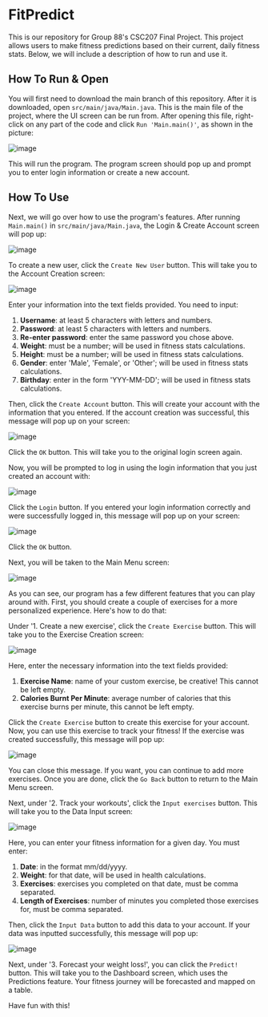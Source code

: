 # FitPredict
This is our repository for Group 88's CSC207 Final Project.
This project allows users to make fitness predictions based on their current, daily fitness stats.
Below, we will include a description of how to run and use it.

## How To Run & Open
You will first need to download the main branch of this repository. 
After it is downloaded, open `src/main/java/Main.java`.
This is the main file of the project, where the UI screen can be run from. 
After opening this file, right-click on any part of the code and click `Run 'Main.main()'`, as shown in the picture:

![image](images/1run_main.png)

This will run the program. The program screen should pop up and prompt you to enter login information or create a new account. 

## How To Use
Next, we will go over how to use the program's features. 
After running `Main.main()` in `src/main/java/Main.java`, the Login & Create Account screen will pop up:

![image](images/2first_login_screen.png)

To create a new user, click the `Create New User` button. This will take you to the Account Creation screen:

![image](images/3create_user_screen.png)

Enter your information into the text fields provided. You need to input:
1. **Username**: at least 5 characters with letters and numbers.
2. **Password**: at least 5 characters with letters and numbers.
3. **Re-enter password**: enter the same password you chose above.
4. **Weight**: must be a number; will be used in fitness stats calculations.
5. **Height**: must be a number; will be used in fitness stats calculations.
6. **Gender**: enter 'Male', 'Female', or 'Other'; will be used in fitness stats calculations.
7. **Birthday**: enter in the form 'YYY-MM-DD'; will be used in fitness stats calculations.

Then, click the `Create Account` button.
This will create your account with the information that you entered. 
If the account creation was successful, this message will pop up on your screen:

![image](images/4account_created_successfully.png)

Click the `OK` button.
This will take you to the original login screen again. 

Now, you will be prompted to log in using the login information that you just created an account with:

![image](images/5login_to_account_screen.png)

Click the `Login` button. 
If you entered your login information correctly and were successfully logged in, this message will pop up on your screen:

![image](images/6logged_in_successfully_screen.png)

Click the `OK` button. 

Next, you will be taken to the Main Menu screen:

![image](images/7main_menu_click_create_exercise.png)

As you can see, our program has a few different features that you can play around with. 
First, you should create a couple of exercises for a more personalized experience.
Here's how to do that:

Under '1. Create a new exercise', click the `Create Exercise` button.
This will take you to the Exercise Creation screen:

![image](images/8create_exercise_screen.png)

Here, enter the necessary information into the text fields provided:
1. **Exercise Name**: name of your custom exercise, be creative! This cannot be left empty.
2. **Calories Burnt Per Minute**: average number of calories that this exercise burns per minute, this cannot be left empty.

Click the `Create Exercise` button to create this exercise for your account. Now, you can use this exercise to track your fitness!
If the exercise was created successfully, this message will pop up:

![image](images/9exercise_added_screen.png)

You can close this message. 
If you want, you can continue to add more exercises.
Once you are done, click the `Go Back` button to return to the Main Menu screen. 

Next, under '2. Track your workouts', click the `Input exercises` button.
This will take you to the Data Input screen:

![image](images/10input_data_screen.png)

Here, you can enter your fitness information for a given day. 
You must enter:
1. **Date**: in the format mm/dd/yyyy.
2. **Weight**: for that date, will be used in health calculations.
3. **Exercises**: exercises you completed on that date, must be comma separated. 
4. **Length of Exercises**: number of minutes you completed those exercises for, must be comma separated. 

Then, click the `Input Data` button to add this data to your account.
If your data was inputted successfully, this message will pop up:

![image](images/11data_inputted_successfully.png)

Next, under '3. Forecast your weight loss!', you can click the `Predict!` button. 
This will take you to the Dashboard screen, which uses the Predictions feature.
Your fitness journey will be forecasted and mapped on a table. 

Have fun with this!




